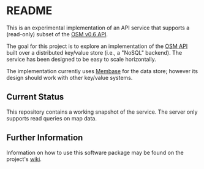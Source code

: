 # README

This is an experimental implementation of an API service that supports
a (read-only) subset of the [OSM v0.6 API][osmapi].

The goal for this project is to explore an implementation of the
[OSM API][osmapi] built over a distributed key/value store (i.e., a
"NoSQL" backend).  The service has been designed to be easy to scale
horizontally.

The implementation currently uses [Membase][membase] for the data
store; however its design should work with other key/value systems.

## Current Status

This repository contains a working snapshot of the service.
The server only supports read queries on map data.

## Further Information

Information on how to use this software package may be found on the
project's [wiki][].

<!-- References -->

 [membase]: http://www.membase.org/ "Membase"
 [osmapi]: http://wiki.openstreetmap.org/wiki/API_v0.6 "OSM v0.6 API"
 [wiki]: https://github.com/MapQuest/mapquest-osm-server/wiki
